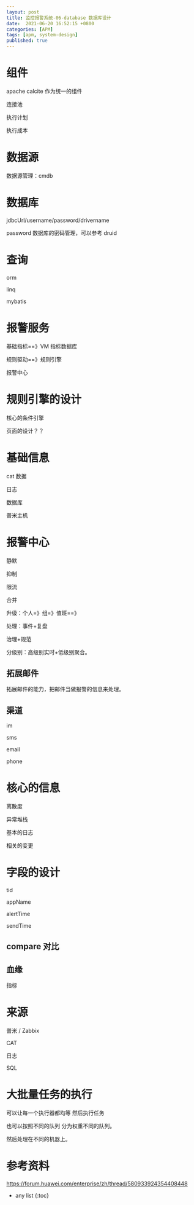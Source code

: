 ```yaml
---
layout: post
title: 监控报警系统-06-database 数据库设计
date:  2021-06-20 16:52:15 +0800
categories: [APM]
tags: [apm, system-design]
published: true
---
```


# 组件

apache calcite 作为统一的组件

连接池

执行计划

执行成本

# 数据源

数据源管理：cmdb



# 数据库

jdbcUrl/username/password/drivername

password 数据库的密码管理，可以参考 druid

# 查询

orm

linq

mybatis


# 报警服务

基础指标==》VM 指标数据库

规则驱动==》规则引擎

报警中心

# 规则引擎的设计

核心的条件引擎

页面的设计？？

# 基础信息

cat 数据

日志

数据库

普米主机

# 报警中心

静默

抑制

限流

合并

升级：个人=》组=》值班==》

处理：事件+复盘

治理+规范

分级别：高级别实时+低级别聚合。

## 拓展邮件

拓展邮件的能力，把邮件当做报警的信息来处理。

## 渠道

im

sms

email

phone

# 核心的信息

离散度

异常堆栈

基本的日志

相关的变更

# 字段的设计

tid

appName

alertTime

sendTime

## compare 对比

## 血缘

指标

# 来源

普米 / Zabbix

CAT

日志

SQL

# 大批量任务的执行

可以让每一个执行器都均等 然后执行任务

也可以按照不同的队列 分为权重不同的队列。

然后处理在不同的机器上。



# 参考资料

https://forum.huawei.com/enterprise/zh/thread/580933924354408448



* any list
{:toc}